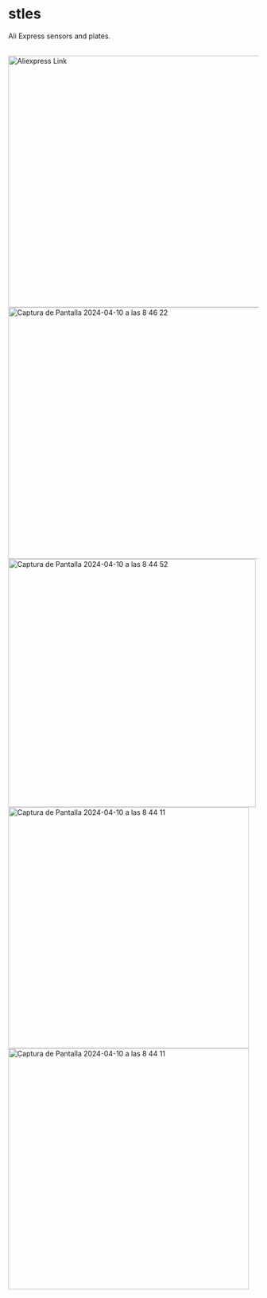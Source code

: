 # stles
<p>Ali Express sensors and plates.</p><br/>
<a target="_blank" href="https://www.aliexpress.com/item/1005006446406795.html?spm=a2g0o.order_list.order_list_main.4.306f1802OB206m">
  <img width="505" alt="Aliexpress Link" src="https://github.com/Waterbrain/stles/assets/5563436/1524ffec-0433-4d03-a2f1-032fde6dc983" />
</a><br/>
<img width="505" alt="Captura de Pantalla 2024-04-10 a las 8 46 22" src="https://github.com/Waterbrain/stles/assets/5563436/b4f3e8bc-154a-4299-acfd-c91e5a78551c">

<img width="498" alt="Captura de Pantalla 2024-04-10 a las 8 44 52" src="https://github.com/Waterbrain/stles/assets/5563436/8b7c439e-4744-4e46-8571-229029c75a8c">

<img width="484" alt="Captura de Pantalla 2024-04-10 a las 8 44 11" src="https://github.com/Waterbrain/stles/assets/5563436/33cd236a-64f8-4952-9b37-63aa2d040c0c">

<img width="484" alt="Captura de Pantalla 2024-04-10 a las 8 44 11" src="https://github.com/Waterbrain/stles/assets/5563436/e3b4fd2e-1890-41c6-b3e7-61a375e9321a">



